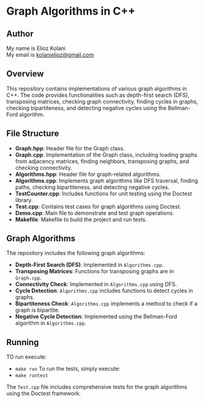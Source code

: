 # Graph Algorithms in C++

## Author
My name is Elioz Kolani  
My email is kolanielioz@gmail.com

## Overview

This repository contains implementations of various graph algorithms in C++. The code provides functionalities such as depth-first search (DFS), transposing matrices, checking graph connectivity, finding cycles in graphs, checking bipartiteness, and detecting negative cycles using the Bellman-Ford algorithm.

## File Structure

+ **Graph.hpp**: Header file for the Graph class.
+ **Graph.cpp**: Implementation of the Graph class, including loading graphs from adjacency matrices, finding neighbors, transposing graphs, and checking connectivity.
+ **Algorithms.hpp**: Header file for graph-related algorithms.
+ **Algorithms.cpp**: Implements graph algorithms like DFS traversal, finding paths, checking bipartiteness, and detecting negative cycles.
+ **TestCounter.cpp**: Includes functions for unit testing using the Doctest library.
+ **Test.cpp**: Contains test cases for graph algorithms using Doctest.
+ **Demo.cpp**: Main file to demonstrate and test graph operations.
+ **Makefile**: Makefile to build the project and run tests.

## Graph Algorithms

The repository includes the following graph algorithms:

+ **Depth-First Search (DFS)**: Implemented in `Algorithms.cpp`.
+ **Transposing Matrices**: Functions for transposing graphs are in `Graph.cpp`.
+ **Connectivity Check**: Implemented in `Algorithms.cpp` using DFS.
+ **Cycle Detection**: `Algorithms.cpp` includes functions to detect cycles in graphs.
+ **Bipartiteness Check**: `Algorithms.cpp` implements a method to check if a graph is bipartite.
+ **Negative Cycle Detection**: Implemented using the Bellman-Ford algorithm in `Algorithms.cpp`.

## Running 
TO run execute:
+  `make run`
To run the tests, simply execute:
+ `make runtest`


The `Test.cpp` file includes comprehensive tests for the graph algorithms using the Doctest framework.

